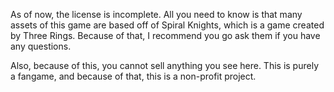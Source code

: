 As of now, the license is incomplete. All you need to know is that many
assets of this game are based off of Spiral Knights, which is a game created
by Three Rings. Because of that, I recommend you go ask them if you have any
questions.

Also, because of this, you cannot sell anything you see here. This is purely
a fangame, and because of that, this is a non-profit project.
